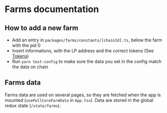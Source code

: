 # Farms documentation

## How to add a new farm

- Add an entry in `packages/farms/constants/[chainId].ts`, below the farm with the pid 0
- Insert informations, with the LP address and the correct tokens (See [Tokens](./Tokens.md))
- Run `yarn test:config` to make sure the data you set in the config match the data on chain

## Farms data

Farms data are used on several pages, so they are fetched when the app is mounted (`usePollCoreFarmData` in `App.tsx`).
Data are stored in the global redux state (`/state/farms`).

